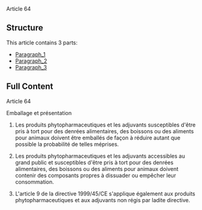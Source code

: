 Article 64

## Structure

This article contains 3 parts:

- [Paragraph_1](./Paragraph_1.md)
- [Paragraph_2](./Paragraph_2.md)
- [Paragraph_3](./Paragraph_3.md)

## Full Content

Article 64

Emballage et présentation

1. Les  produits  phytopharmaceutiques   et  les  adjuvants susceptibles d'être pris à tort pour des denrées alimentaires, des boissons  ou  des  aliments pour  animaux   doivent  être emballés de façon à réduire autant que possible la probabilité de telles méprises.

2. Les produits phytopharmaceutiques et les adjuvants accessibles au grand public et susceptibles d'être pris à tort pour des denrées  alimentaires, des boissons  ou  des  aliments  pour animaux doivent contenir des composants propres à dissuader ou empêcher leur consommation.

3. L'article 9 de la directive 1999/45/CE s'applique également aux produits phytopharmaceutiques et aux adjuvants non régis par ladite directive.
